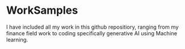 # WorkSamples
I have included all my work in this github repositiory, ranging from my finance field work to coding specifically generative AI using Machine learning.
